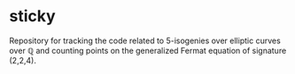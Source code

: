 # sticky

Repository for tracking the code related to 5-isogenies over elliptic curves over $\mathbb{Q}$ and counting points on the generalized Fermat equation of signature 
(2,2,4).

